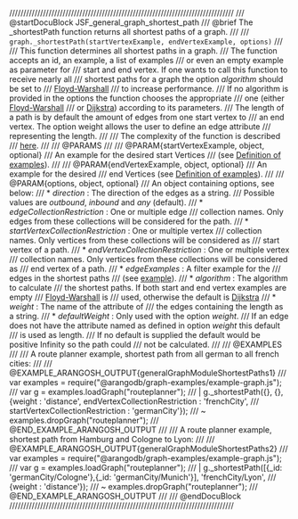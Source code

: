 ////////////////////////////////////////////////////////////////////////////////
/// @startDocuBlock JSF_general_graph_shortest_path
/// @brief The _shortestPath function returns all shortest paths of a graph.
///
/// `graph._shortestPath(startVertexExample, endVertexExample, options)`
///
/// This function determines all shortest paths in a graph.
/// The function accepts an id, an example, a list of examples
/// or even an empty example as parameter for
/// start and end vertex. If one wants to call this function to receive nearly all
/// shortest paths for a graph the option *algorithm* should be set to
/// [Floyd-Warshall](http://en.wikipedia.org/wiki/Floyd%E2%80%93Warshall_algorithm)
/// to increase performance.
/// If no algorithm is provided in the options the function chooses the appropriate
/// one (either [Floyd-Warshall](http://en.wikipedia.org/wiki/Floyd%E2%80%93Warshall_algorithm)
/// or [Dijkstra](http://en.wikipedia.org/wiki/Dijkstra's_algorithm)) according to its parameters.
/// The length of a path is by default the amount of edges from one start vertex to
/// an end vertex. The option weight allows the user to define an edge attribute
/// representing the length.
///
/// The complexity of the function is described
/// [here](../Aql/GraphOperations.md#the-complexity-of-the-shortest-path-algorithms).
///
/// @PARAMS
///
/// @PARAM{startVertexExample, object, optional}
/// An example for the desired start Vertices
/// (see [Definition of examples](#definition-of-examples)).
///
/// @PARAM{endVertexExample, object, optional}
/// An example for the desired
/// end Vertices (see [Definition of examples](#definition-of-examples)).
///
/// @PARAM{options, object, optional}
/// An object containing options, see below:
///   * *direction*                        : The direction of the edges as a string.
///   Possible values are *outbound*, *inbound* and *any* (default).
///   * *edgeCollectionRestriction*        : One or multiple edge
///   collection names. Only edges from these collections will be considered for the path.
///   * *startVertexCollectionRestriction* : One or multiple vertex
///   collection names. Only vertices from these collections will be considered as
///   start vertex of a path.
///   * *endVertexCollectionRestriction*   : One or multiple vertex
///   collection names. Only vertices from these collections will be considered as
///   end vertex of a path.
///   * *edgeExamples*                     : A filter example for the
///   edges in the shortest paths
///   (see [example](#definition-of-examples)).
///   * *algorithm*                        : The algorithm to calculate
///   the shortest paths. If both start and end vertex examples are empty
///   [Floyd-Warshall](http://en.wikipedia.org/wiki/Floyd%E2%80%93Warshall_algorithm) is
///   used, otherwise the default is [Dijkstra](http://en.wikipedia.org/wiki/Dijkstra's_algorithm)
///   * *weight*                           : The name of the attribute of
///   the edges containing the length as a string.
///   * *defaultWeight*                    : Only used with the option *weight*.
///   If an edge does not have the attribute named as defined in option *weight* this default
///   is used as length.
///   If no default is supplied the default would be positive Infinity so the path could
///   not be calculated.
///
/// @EXAMPLES
///
/// A route planner example, shortest path from all german to all french cities:
///
/// @EXAMPLE_ARANGOSH_OUTPUT{generalGraphModuleShortestPaths1}
///   var examples = require("@arangodb/graph-examples/example-graph.js");
///   var g = examples.loadGraph("routeplanner");
/// | g._shortestPath({}, {}, {weight : 'distance', endVertexCollectionRestriction : 'frenchCity',
///   startVertexCollectionRestriction : 'germanCity'});
/// ~ examples.dropGraph("routeplanner");
/// @END_EXAMPLE_ARANGOSH_OUTPUT
///
/// A route planner example, shortest path from Hamburg and Cologne to Lyon:
///
/// @EXAMPLE_ARANGOSH_OUTPUT{generalGraphModuleShortestPaths2}
///   var examples = require("@arangodb/graph-examples/example-graph.js");
///   var g = examples.loadGraph("routeplanner");
/// | g._shortestPath([{_id: 'germanCity/Cologne'},{_id: 'germanCity/Munich'}], 'frenchCity/Lyon',
///   {weight : 'distance'});
/// ~ examples.dropGraph("routeplanner");
/// @END_EXAMPLE_ARANGOSH_OUTPUT
///
/// @endDocuBlock
////////////////////////////////////////////////////////////////////////////////